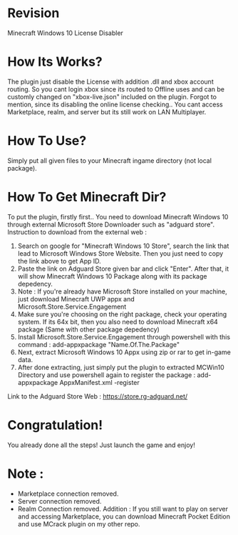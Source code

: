 # Revision
Minecraft Windows 10 License Disabler

# How Its Works?
The plugin just disable the License with addition .dll and xbox account routing. So you cant login xbox since its routed to Offline uses and can be customly changed on "xbox-live.json" included on the plugin.
Forgot to mention, since its disabling the online license checking.. You cant access Marketplace, realm, and server but its still work on LAN Multiplayer.

# How To Use?
Simply put all given files to your Minecraft ingame directory (not local package).

# How To Get Minecraft Dir?
To put the plugin, firstly first.. You need to download Minecraft Windows 10 through external Microsoft Store Downloader such as "adguard store". Instruction to download from the external web :
1. Search on google for "Minecraft Windows 10 Store", search the link that lead to Microsoft Windows Store Website. Then you just need to copy the link above to get App ID.
2. Paste the link on Adguard Store given bar and click "Enter". After that, it will show Minecraft Windows 10 Package along with its package depedency.
3. Note : If you're already have Microsoft Store installed on your machine, just download Minecraft UWP appx and Microsoft.Store.Service.Engagement
4. Make sure you're choosing on the right package, check your operating system. If its 64x bit, then you also need to download Minecraft x64 package (Same with other package depedency)
5. Install Microsoft.Store.Service.Engagement through powershell with this command : add-appxpackage "Name.Of.The.Package"
6. Next, extract Microsoft Windows 10 Appx using zip or rar to get in-game data.
7. After done extracting, just simply put the plugin to extracted MCWin10 Directory and use powershell again to register the package : add-appxpackage AppxManifest.xml -register

Link to the Adguard Store Web : https://store.rg-adguard.net/

# Congratulation!
You already done all the steps! Just launch the game and enjoy!

# Note :
- Marketplace connection removed.
- Server connection removed.
- Realm Connection removed.
Addition : If you still want to play on server and accessing Marketplace, you can download Minecraft Pocket Edition and use MCrack plugin on my other repo.
